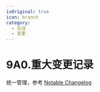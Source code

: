 ```yaml
---
isOriginal: true
icon: branch
category:
  - 实战
  - 变更
---
```


# 9A0.重大变更记录

统一管理，参考 [Notable Changelog](/9-example/9a.wings-change/9a0.notable.md)